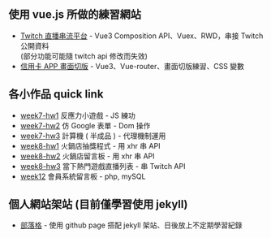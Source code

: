 ## 使用 vue.js 所做的練習網站
- [Twitch 直播串流平台](https://zihur.github.io/vue3-twitch-top-game/) - Vue3 Composition API、Vuex、RWD，串接 Twitch 公開資料 <br>(部分功能可能隨 twitch api 修改而失效)
- [信用卡 APP 畫面切版](https://zihur.github.io/credit-cards-layout) - Vue3、Vue-router、畫面切版練習、CSS 變數

## 各小作品 quick link
- [week7-hw1](https://zihur.github.io/myrepo/week7/hw1) 反應力小遊戲 - JS 練功
- [week7-hw2](https://zihur.github.io/myrepo/week7/hw2) 仿 Google 表單 - Dom 操作
- [week7-hw3](https://zihur.github.io/myrepo/week7/hw3) 計算機 ( 半成品 ) - 代理機制運用
- [week8-hw1](https://zihur.github.io/myrepo/week8/hw1) 火鍋店抽獎程式 - 用 xhr 串 API
- [week8-hw2](https://zihur.github.io/myrepo/week8/hw2) 火鍋店留言板 - 用 xhr 串 API
- [week8-hw3](https://zihur.github.io/myrepo/week8/hw3) 當下熱門遊戲直播列表 - 串 Twitch API
- [week12](http://mentor-program.co/group3/zihur/week12/index.php) 會員系統留言板 - php, mySQL

## 個人網站架站 (目前僅學習使用 jekyll)
- [部落格](https://zihur.github.io) - 使用 github page 搭配 jekyll 架站、日後放上不定期學習紀錄
